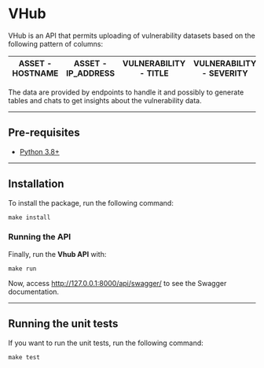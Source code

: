 # VHub

VHub is an API that permits uploading of vulnerability datasets based on the following pattern of columns:

|ASSET - HOSTNAME|ASSET - IP_ADDRESS|VULNERABILITY - TITLE|VULNERABILITY - SEVERITY|VULNERABILITY - CVSS|VULNERABILITY - PUBLICATION_DATE
-----------------|------------------|---------------------|------------------------|--------------------|--------------------------------

The data are provided by endpoints to handle it and possibly to generate tables and chats to get insights about the vulnerability data.

----
## Pre-requisites

* [Python 3.8+](https://www.python.org/downloads/)

---
## Installation

To install the package, run the following command:

```
make install
```

### Running the API

Finally, run the **Vhub API** with:

```
make run
```

Now, access http://127.0.0.1:8000/api/swagger/ to see the Swagger documentation.

------------------------------------------------

## Running the unit tests
If you want to run the unit tests, run the following command:

```
make test
```
